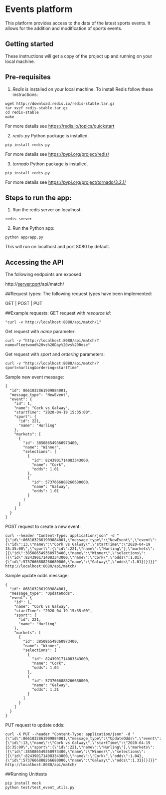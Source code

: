 # Events platform

This platform provides access to the data of the latest sports events. It allows for the addition and modification of sports events.

## Getting started
These instructions will get a copy of the project up and running on your local machine.

## Pre-requisites


1. _Redis_ is installed on your local machine. To install Redis follow these instructions:
```
wget http://download.redis.io/redis-stable.tar.gz
tar xvzf redis-stable.tar.gz
cd redis-stable
make
```

For more details see <https://redis.io/topics/quickstart>

2. _redis-py_  Python package is installed.
```
pip install redis-py
```
For more details see <https://pypi.org/project/redis/>


3. _tornado_ Python package is installed.
```
pip install redis.py
```
For more details see <https://pypi.org/project/tornado/3.2.1/>


## Steps to run the app:

1. Run the redis server on localhost:
```
redis-server
```

2. Run the Python app:
```
python app/app.py
```

This will run on localhost and port 8080 by default.

## Accessing the API
The following endpoints are exposed:

http://<server:port>/api/match/

##Request types:
The following request types have been implemented:

GET | POST | PUT

##Example requests:
GET request with _resource id_:

```
"curl -v http://localhost:8080/api/match/1"
```

Get request with _name_ parameter:
```
curl -v "http://localhost:8080/api/match/?name=Fleetwood%20vs%20Day%20vs%20Rose"
```

Get request with _sport_ and _ordering_ parameters:

```
curl -v "http://localhost:8080/api/match/?sport=hurling&ordering=startTime"
```

Sample new event message:
```
{
  "id": 8661032861909884001,
  "message_type": "NewEvent",
  "event": {
    "id": 1,
    "name": "Cork vs Galway",
    "startTime": "2020-04-19 15:35:00",
    "sport": {
      "id": 221,
      "name": "Hurling"
    },
    "markets": [
      {
        "id": 385086549360973400,
        "name": "Winner",
        "selections": [
          {
            "id": 8243901714083343000,
            "name": "Cork",
            "odds": 1.01
          },
          {
            "id": 5737666888266680000,
            "name": "Galway",
            "odds": 1.01
          }
        ]
      }
    ]
  }
}
```

POST request to create a new event:
```
curl --header "Content-Type: application/json" -d "{\"id\":8661032861909884001,\"message_type\":\"NewEvent\",\"event\":{\"id\":13,\"name\":\"Cork vs Galway\",\"startTime\":\"2020-04-19 15:35:00\",\"sport\":{\"id\":221,\"name\":\"Hurling\"},\"markets\":[{\"id\":385086549360973400,\"name\":\"Winner\",\"selections\":[{\"id\":8243901714083343000,\"name\":\"Cork\",\"odds\":1.01},{\"id\":5737666888266680000,\"name\":\"Galway\",\"odds\":1.01}]}]}}" http://localhost:8080/api/match/
```

Sample update odds message:
```
{
  "id": 8661032861909884001,
  "message_type": "UpdateOdds",
  "event": {
    "id": 1,
    "name": "Cork vs Galway",
    "startTime": "2020-04-19 15:35:00",
    "sport": {
      "id": 221,
      "name": "Hurling"
    },
    "markets": [
      {
        "id": 385086549360973400,
        "name": "Winner",
        "selections": [
          {
            "id": 8243901714083343000,
            "name": "Cork",
            "odds": 1.04
          },
          {
            "id": 5737666888266680000,
            "name": "Galway",
            "odds": 1.31
          }
        ]
      }
    ]
  }
}
```

PUT request to update odds:

```
curl -X PUT --header "Content-Type: application/json" -d "{\"id\":8661032861909884001,\"message_type\":\"UpdateOdds\",\"event\":{\"id\":13,\"name\":\"Cork vs Galway\",\"startTime\":\"2020-04-19 15:35:00\",\"sport\":{\"id\":221,\"name\":\"Hurling\"},\"markets\":[{\"id\":385086549360973400,\"name\":\"Winner\",\"selections\":[{\"id\":8243901714083343000,\"name\":\"Cork\",\"odds\":1.04},{\"id\":5737666888266680000,\"name\":\"Galway\",\"odds\":1.31}]}]}}" http://localhost:8080/api/match/
```

##Running Unittests

```
pip install mock
python test/test_event_utils.py
```
